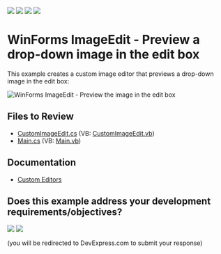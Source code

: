 <!-- default badges list -->
![](https://img.shields.io/endpoint?url=https://codecentral.devexpress.com/api/v1/VersionRange/128622369/13.1.4%2B)
[![](https://img.shields.io/badge/Open_in_DevExpress_Support_Center-FF7200?style=flat-square&logo=DevExpress&logoColor=white)](https://supportcenter.devexpress.com/ticket/details/E3012)
[![](https://img.shields.io/badge/📖_How_to_use_DevExpress_Examples-e9f6fc?style=flat-square)](https://docs.devexpress.com/GeneralInformation/403183)
[![](https://img.shields.io/badge/💬_Leave_Feedback-feecdd?style=flat-square)](#does-this-example-address-your-development-requirementsobjectives)
<!-- default badges end -->

# WinForms ImageEdit - Preview a drop-down image in the edit box

This example creates a custom image editor that previews a drop-down image in the edit box:

![WinForms ImageEdit - Preview the image in the edit box](https://raw.githubusercontent.com/DevExpress-Examples/how-to-show-an-image-contained-in-the-imageedit-dropdown-and-also-in-its-edit-box-e3012/13.1.4%2B/media/winforms-imageedit-with-preview.png)


## Files to Review

* [CustomImageEdit.cs](./CS/WindowsApplication3/CustomImageEdit.cs) (VB: [CustomImageEdit.vb](./VB/WindowsApplication3/CustomImageEdit.vb))
* [Main.cs](./CS/WindowsApplication3/Main.cs) (VB: [Main.vb](./VB/WindowsApplication3/Main.vb))


## Documentation

* [Custom Editors](https://docs.devexpress.com/WindowsForms/4716/controls-and-libraries/editors-and-simple-controls/common-editor-features-and-concepts/custom-editors)
<!-- feedback -->
## Does this example address your development requirements/objectives?

[<img src="https://www.devexpress.com/support/examples/i/yes-button.svg"/>](https://www.devexpress.com/support/examples/survey.xml?utm_source=github&utm_campaign=winforms-custom-imageedit-with-preview&~~~was_helpful=yes) [<img src="https://www.devexpress.com/support/examples/i/no-button.svg"/>](https://www.devexpress.com/support/examples/survey.xml?utm_source=github&utm_campaign=winforms-custom-imageedit-with-preview&~~~was_helpful=no)

(you will be redirected to DevExpress.com to submit your response)
<!-- feedback end -->
